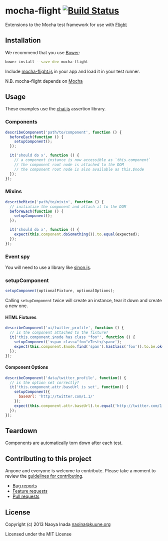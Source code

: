 # mocha-flight [![Build Status](https://travis-ci.org/flightjs/mocha-flight.png?branch=master)](https://travis-ci.org/flightjs/mocha-flight)

Extensions to the Mocha test framework for use with [Flight](https://github.com/flightjs/flight)

## Installation

We recommend that you use [Bower](http://bower.io/):

```bash
bower install --save-dev mocha-flight
```

Include [mocha-flight.js](https://raw.github.com/flightjs/mocha-flight/master/lib/mocha-flight.js)
in your app and load it in your test runner.

N.B. mocha-flight depends on [Mocha](https://github.com/visionmedia/mocha)

## Usage

These examples use the [chai.js](http://chaijs.com/) assertion library.

### Components

```javascript
describeComponent('path/to/component', function () {
  beforeEach(function () {
    setupComponent();
  });

  it('should do x', function () {
    // a component instance is now accessible as `this.component`
    // the component root node is attached to the DOM
    // the component root node is also available as this.$node
  });
});
```

### Mixins

```javascript
describeMixin('path/to/mixin', function () {
  // initialize the component and attach it to the DOM
  beforeEach(function () {
    setupComponent();
  });

  it('should do x', function () {
    expect(this.component.doSomething()).to.equal(expected);
  });
});
```

### Event spy

You will need to use a library like [sinon.js](https://github.com/cjohansen/Sinon.JS).

### setupComponent

```javascript
setupComponent(optionalFixture, optionalOptions);
```

Calling `setupComponent` twice will create an instance, tear it down and create a new one.

#### HTML Fixtures

```javascript
describeComponent('ui/twitter_profile', function () {
  // is the component attached to the fixture?
  it('this.component.$node has class "foo"', function () {
    setupComponent('<span class="foo">Test</span>');
    expect(this.component.$node.find('span').hasClass('foo')).to.be.ok();
  });
});
```

#### Component Options

```javascript
describeComponent('data/twitter_profile', function() {
  // is the option set correctly?
  it('this.component.attr.baseUrl is set', function() {
    setupComponent({
      baseUrl: 'http://twitter.com/1.1/'
    });
    expect(this.component.attr.baseUrl).to.equal('http://twitter.com/1.1/');
  });
});
```

## Teardown

Components are automatically torn down after each test.

## Contributing to this project

Anyone and everyone is welcome to contribute. Please take a moment to review
the [guidelines for contributing](CONTRIBUTING.md).

* [Bug reports](CONTRIBUTING.md#bugs)
* [Feature requests](CONTRIBUTING.md#features)
* [Pull requests](CONTRIBUTING.md#pull-requests)

## License

Copyright (c) 2013 Naoya Inada <naoina@kuune.org>

Licensed under the MIT License
